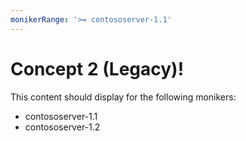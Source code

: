 ```yaml
---
monikerRange: '>= contososerver-1.1'
---
```


# Concept 2 (Legacy)!

This content should display for the following monikers:

* contososerver-1.1
* contososerver-1.2